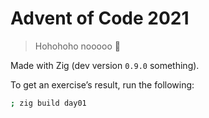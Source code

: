 # Advent of Code 2021

> Hohohoho nooooo 🎅

Made with Zig (dev version `0.9.0` something).

To get an exercise’s result, run the following:

```sh
; zig build day01
```
